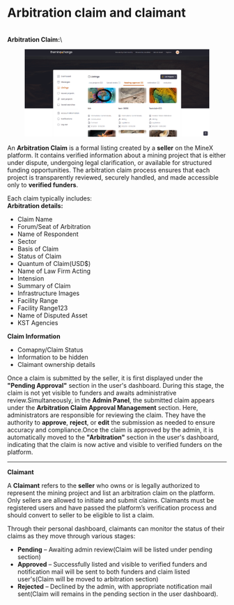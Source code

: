 # Arbitration claim and claimant

\
**Arbitration Claim:**\\

<figure><img src=".gitbook/assets/image (1).png" alt=""><figcaption></figcaption></figure>

An **Arbitration Claim** is a formal listing created by a **seller** on the MineX platform. It contains verified information about a mining project that is either under dispute, undergoing legal clarification, or available for structured funding opportunities. The arbitration claim process ensures that each project is transparently reviewed, securely handled, and made accessible only to **verified funders**.

Each claim typically includes:\
**Arbitration details:**

* Claim Name
* Forum/Seat of Arbitration
* Name of Respondent
* Sector
* Basis of Claim
* Status of Claim
* Quantum of Claim(USD$)
* Name of Law Firm Acting
* Intension
* Summary of Claim
* Infrastructure Images
* Facility Range
* Facility Range123
* Name of Disputed Asset
* KST Agencies

**Claim Information**

* Comapny/Claim Status
* Information to be hidden
* Claimant ownership details

Once a claim is submitted by the seller, it is first displayed under the **"Pending Approval"** section in the user's dashboard. During this stage, the claim is not yet visible to funders and awaits administrative review.Simultaneously, in the **Admin Panel**, the submitted claim appears under the **Arbitration Claim Approval Management** section. Here, administrators are responsible for reviewing the claim. They have the authority to **approve**, **reject**, or **edit** the submission as needed to ensure accuracy and compliance.Once the claim is approved by the admin, it is automatically moved to the **"Arbitration"** section in the user's dashboard, indicating that the claim is now active and visible to verified funders on the platform.

***

**Claimant**

A **Claimant** refers to the **seller** who owns or is legally authorized to represent the mining project and list an arbitration claim on the platform. Only sellers are allowed to initiate and submit claims. Claimants must be registered users and have passed the platform’s verification process and should convert to seller to be eligible to list a claim.

Through their personal dashboard, claimants can monitor the status of their claims as they move through various stages:

* **Pending** – Awaiting admin review(Claim will be listed under pending section)
* **Approved** – Successfully listed and visible to verified funders and notification mail will be sent to both funders and claim listed user's(Claim will be moved to arbitration section)
* **Rejected** – Declined by the admin, with appropriate notification mail sent(Claim will remains in the pending section in the user dashboard).
